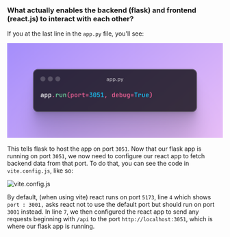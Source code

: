 ### What actually enables the backend (flask) and frontend (react.js) to interact with each other?
If you at the last line in the `app.py` file, you'll see:

![main.py](../assets/app.py.png)

This tells flask to host the app on port `3051`. Now that our flask app is running on port `3051`, we now need to configure our react app to fetch backend data from that port. To do that, you can see the code in `vite.config.js`, like so:

![vite.config.js](../assets/vite.png)

By default, (when using vite) react runs on port `5173`, line `4` which shows `port : 3001,` asks react not to use the default port but should run on port `3001` instead.
In line `7`, we then configured the react app to send any requests beginning with `/api` to the port `http://localhost:3051`, which is where our flask app is running.

